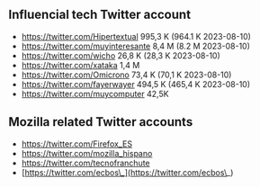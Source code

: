 ## Influencial tech Twitter account

* https://twitter.com/Hipertextual 995,3 K (964.1 K 2023-08-10)
* https://twitter.com/muyinteresante 8,4 M (8.2 M 2023-08-10)
* https://twitter.com/wicho 26,8 K (28,3 K 2023-08-10)
* https://twitter.com/xataka  1,4 M
* https://twitter.com/Omicrono 73,4 K (70,1 K 2023-08-10)
* https://twitter.com/fayerwayer 494,5 K (465,4 K 2023-08-10)
* https://twitter.com/muycomputer 42,5K
## Mozilla related Twitter accounts
* https://twitter.com/Firefox_ES
* https://twitter.com/mozilla_hispano
* https://twitter.com/tecnofranchute
* [https://twitter.com/ecbos\_](https://twitter.com/ecbos\_)
